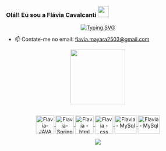 
### Olá!! Eu sou a Flávia Cavalcanti <img src="https://raw.githubusercontent.com/kaueMarques/kaueMarques/master/hi.gif" width="30px">
<p align="center">
<a href="https://git.io/typing-svg"><img src="https://readme-typing-svg.herokuapp.com?duration=2500&color=BD2991&center=falso&vCenter=falso&width=450&lines=Desenvolvedora+Java+Junior" alt="Typing SVG" /></a>
</p>
  
- 📫 Contate-me no email: flavia.mayara2503@gmail.com



<div align="center">
  <a href="https://github.com/FlaviaCavalcanti">
  <img height="150em" src="https://github-readme-stats.vercel.app/api?username=FlaviaCavalcanti&show_icons=true&theme=dark&include_all_commits=true&count_private=true"/>
  
 </p>
 
 <div>
<p align="center">
<div style="display: inline_block"><br>

  <img align="center" alt="Flavia-JAVA" height="50" width="50" src="https://cdn.jsdelivr.net/gh/devicons/devicon/icons/java/java-plain-wordmark.svg" />
  <img align="center" alt="Flavia-Spring" height="50" width="50" src="https://cdn.jsdelivr.net/gh/devicons/devicon/icons/spring/spring-original-wordmark.svg" />
  <img align="center" alt="Flavia - html" height="50" width="50" src="https://cdn.jsdelivr.net/gh/devicons/devicon/icons/html5/html5-plain-wordmark.svg" />
  <img align="center" alt="Flavia - css" height="50" width="50" src="https://cdn.jsdelivr.net/gh/devicons/devicon/icons/css3/css3-plain-wordmark.svg" />
  <img align="center" alt="Flavia - MySql" height="50" width="60"  src="https://cdn.jsdelivr.net/gh/devicons/devicon/icons/mysql/mysql-original-wordmark.svg" />
<img align="center" alt="Flavia - MySql" height="50" width="60" src="https://cdn.jsdelivr.net/gh/devicons/devicon/icons/bootstrap/bootstrap-plain-wordmark.svg" />
  
</p>

<div>
<p align="center">

<a href="https://www.linkedin.com/in/fl%C3%A1via-cavalcanti-7993aa234" target="_blank"><img src="https://img.shields.io/badge/-LinkedIn-%230077B5?style=for-the-badge&logo=linkedin&logoColor=white" target="_blank"></a> 


  </div>
  </p>
